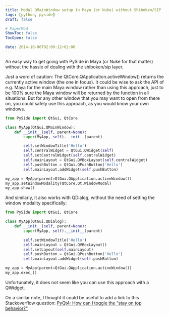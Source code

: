 ```yaml
---
title: Modal QMainWindow setup in Maya (or Nuke) without Shiboken/SIP
tags: [python, pyside]
draft: false

# PaperMod
ShowToc: false
TocOpen: false

date: 2014-10-06T02:00:12+02:00
---
```


An easy way to get going with PySide in Maya (or Nuke for that matter) without the hassle of dealing with the shiboken/sip layer.



Just a word of caution: The QtCore.QApplication.activeWindow() returns the currently active window (the one in focus). It could be wise to ask the API of e.g. Maya for the main Maya window rather than using this approach, just to be 100% sure the Maya window will be returned by the function in all situations. But for any other window that you may want to open from there on, you could safely use this approach, as you would know your own windows.


```python
from PySide import QtGui, QtCore

class MyApp(QtGui.QMainWindow):
    def __init__(self, parent=None):
        super(MyApp, self).__init__(parent)

        self.setWindowTitle('Hello')
        self.centralWidget = QtGui.QWidget(self)
        self.setCentralWidget(self.centralWidget)
        self.mainLayout = QtGui.QVBoxLayout(self.centralWidget)
        self.pushButton = QtGui.QPushButton('Hello')
        self.mainLayout.addWidget(self.pushButton)

my_app = MyApp(parent=QtGui.QApplication.activeWindow())
my_app.setWindowModality(QtCore.Qt.WindowModal)
my_app.show()
```

And similarly, it also works with QDialog, without the need of setting the window modality specifically:

```python
from PySide import QtGui, QtCore

class MyApp(QtGui.QDialog):
    def __init__(self, parent=None):
        super(MyApp, self).__init__(parent)

        self.setWindowTitle('Hello')
        self.mainLayout = QtGui.QVBoxLayout()
        self.setLayout(self.mainLayout)
        self.pushButton = QtGui.QPushButton('Hello')
        self.mainLayout.addWidget(self.pushButton)

my_app = MyApp(parent=QtGui.QApplication.activeWindow())
my_app.exec_()
```

Unfortunately, it does not seem like you can use this approach with a QWidget.

On a similar note, I thought it could be useful to add a link to this Stackoverflow question: [PyQt4: How can I toggle the “stay on top behavior?"](http://stackoverflow.com/questions/4850584/pyqt4-how-can-i-toggle-the-stay-on-top-behavior)
